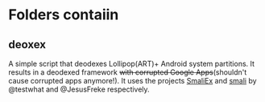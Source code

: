 # Folders contaiin

## deoxex
A simple script that deodexes Lollipop(ART)+ Android system partitions.
It results in a deodexed framework ~~with corrupted Google Apps~~(shouldn't cause corrupted apps anymore!).
It uses the projects [SmaliEx](https://github.com/testwhat/SmaliEx) and [smali](https://github.com/JesusFreke/smali) by @testwhat and @JesusFreke respectively.
